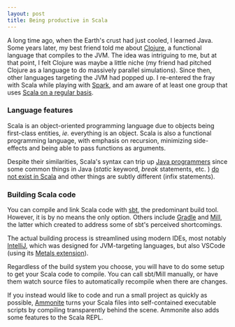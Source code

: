 ```yaml
---
layout: post
title: Being productive in Scala
---
```


A long time ago, when the Earth's crust had just cooled, I learned Java. Some years later, my best friend told me about [Clojure](https://clojure.org/), a functional language that compiles to the JVM. The idea was intriguing to me, but at that point, I felt Clojure was maybe a little niche (my friend had pitched Clojure as a language to do massively parallel simulations). Since then, other languages targeting the JVM had popped up. I re-entered the fray with Scala while playing with [Spark](https://ptvan.github.io/recommender-systems), and am aware of at least one group that uses [Scala on a regular basis](https://github.com/fulcrumgenomics/fgbio).

### Language features

Scala is an object-oriented programming language due to objects being first-class entities, _ie._ everything is an object. Scala is also a functional programming language, with emphasis on recursion, minimizing side-effects and being able to pass functions as arguments.

Despite their similarities, Scala's syntax can trip up [Java programmers](https://docs.scala-lang.org/tutorials/scala-for-java-programmers.html) since some common things in Java (_static_ keyword, _break_ statements, etc. ) [do not exist in Scala](http://jim-mcbeath.blogspot.com/2008/09/scala-syntax-primer.html) and other things are subtly different (infix statements).

### Building Scala code

You can compile and link Scala code with [sbt](https://www.scala-sbt.org/), the predominant build tool. However, it is by no means the only option. Others include [Gradle](https://gradle.org/) and [Mill](https://www.lihaoyi.com/post/MillBetterScalaBuilds.html), the latter which created to address some of sbt's perceived shortcomings.

The actual building process is streamlined using modern IDEs, most notably [IntelliJ](https://www.jetbrains.com/idea/), which was designed for JVM-targeting languages, but also VSCode (using its [Metals extension](https://scalameta.org/metals/docs/editors/vscode/)).

Regardless of the build system you choose, you will have to do some setup to get your Scala code to compile. You can call sbt/Mill manually, or have them watch source files to automatically recompile when there are changes.

If you instead would like to code and run a small project as quickly as possible, [Ammonite](https://ammonite.io/) turns your Scala files into self-contained executable scripts by compiling transparently behind the scene. Ammonite also adds some features to the Scala REPL.

